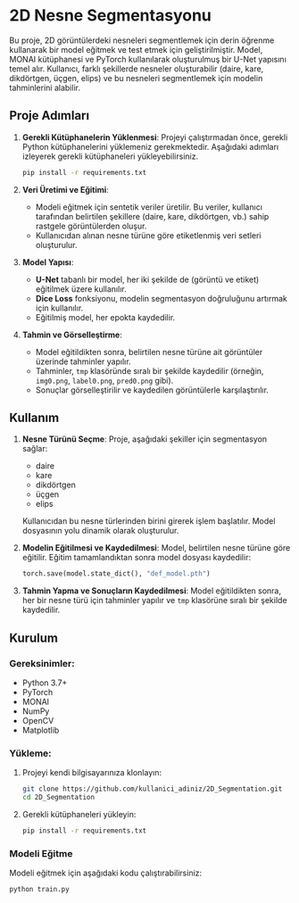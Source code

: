# 2D Nesne Segmentasyonu

Bu proje, 2D görüntülerdeki nesneleri segmentlemek için derin öğrenme kullanarak bir model eğitmek ve test etmek için geliştirilmiştir. Model, MONAI kütüphanesi ve PyTorch kullanılarak oluşturulmuş bir U-Net yapısını temel alır. Kullanıcı, farklı şekillerde nesneler oluşturabilir (daire, kare, dikdörtgen, üçgen, elips) ve bu nesneleri segmentlemek için modelin tahminlerini alabilir.

## Proje Adımları

1. **Gerekli Kütüphanelerin Yüklenmesi**:
   Projeyi çalıştırmadan önce, gerekli Python kütüphanelerini yüklemeniz gerekmektedir. Aşağıdaki adımları izleyerek gerekli kütüphaneleri yükleyebilirsiniz.

    ```bash
    pip install -r requirements.txt
    ```

2. **Veri Üretimi ve Eğitimi**:
   - Modeli eğitmek için sentetik veriler üretilir. Bu veriler, kullanıcı tarafından belirtilen şekillere (daire, kare, dikdörtgen, vb.) sahip rastgele görüntülerden oluşur.
   - Kullanıcıdan alınan nesne türüne göre etiketlenmiş veri setleri oluşturulur.
   
3. **Model Yapısı**:
   - **U-Net** tabanlı bir model, her iki şekilde de (görüntü ve etiket) eğitilmek üzere kullanılır.
   - **Dice Loss** fonksiyonu, modelin segmentasyon doğruluğunu artırmak için kullanılır.
   - Eğitilmiş model, her epokta kaydedilir.

4. **Tahmin ve Görselleştirme**:
   - Model eğitildikten sonra, belirtilen nesne türüne ait görüntüler üzerinde tahminler yapılır.
   - Tahminler, `tmp` klasöründe sıralı bir şekilde kaydedilir (örneğin, `img0.png`, `label0.png`, `pred0.png` gibi).
   - Sonuçlar görselleştirilir ve kaydedilen görüntülerle karşılaştırılır.

## Kullanım

1. **Nesne Türünü Seçme**:
   Proje, aşağıdaki şekiller için segmentasyon sağlar:
   - daire
   - kare
   - dikdörtgen
   - üçgen
   - elips

   Kullanıcıdan bu nesne türlerinden birini girerek işlem başlatılır. Model dosyasının yolu dinamik olarak oluşturulur.

2. **Modelin Eğitilmesi ve Kaydedilmesi**:
   Model, belirtilen nesne türüne göre eğitilir. Eğitim tamamlandıktan sonra model dosyası kaydedilir:
   
    ```python
    torch.save(model.state_dict(), "def_model.pth")
    ```

3. **Tahmin Yapma ve Sonuçların Kaydedilmesi**:
   Model eğitildikten sonra, her bir nesne türü için tahminler yapılır ve `tmp` klasörüne sıralı bir şekilde kaydedilir.

## Kurulum

### Gereksinimler:
- Python 3.7+
- PyTorch
- MONAI
- NumPy
- OpenCV
- Matplotlib

### Yükleme:

1. Projeyi kendi bilgisayarınıza klonlayın:

    ```bash
    git clone https://github.com/kullanici_adiniz/2D_Segmentation.git
    cd 2D_Segmentation
    ```

2. Gerekli kütüphaneleri yükleyin:

    ```bash
    pip install -r requirements.txt
    ```

### Modeli Eğitme

Modeli eğitmek için aşağıdaki kodu çalıştırabilirsiniz:

```python
python train.py
